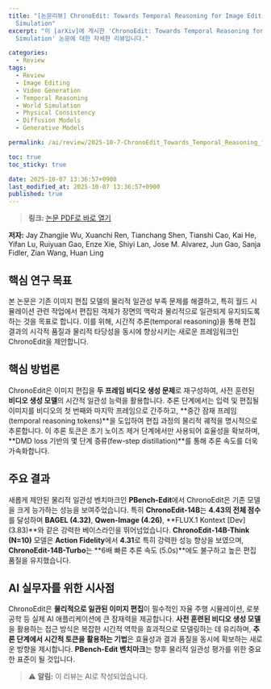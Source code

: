```yaml
---
title: "[논문리뷰] ChronoEdit: Towards Temporal Reasoning for Image Editing and World
  Simulation"
excerpt: "이 [arXiv]에 게시한 'ChronoEdit: Towards Temporal Reasoning for Image Editing and World
  Simulation' 논문에 대한 자세한 리뷰입니다."

categories:
  - Review
tags:
  - Review
  - Image Editing
  - Video Generation
  - Temporal Reasoning
  - World Simulation
  - Physical Consistency
  - Diffusion Models
  - Generative Models

permalink: /ai/review/2025-10-7-ChronoEdit_Towards_Temporal_Reasoning_for_Image_Editing_and_World_Simulation/

toc: true
toc_sticky: true

date: 2025-10-07 13:36:57+0900
last_modified_at: 2025-10-07 13:36:57+0900
published: true
---
```

> **링크:** [논문 PDF로 바로 열기](https://arxiv.org/abs/2510.04290)

**저자:** Jay Zhangjie Wu, Xuanchi Ren, Tianchang Shen, Tianshi Cao, Kai He, Yifan Lu, Ruiyuan Gao, Enze Xie, Shiyi Lan, Jose M. Alvarez, Jun Gao, Sanja Fidler, Zian Wang, Huan Ling



## 핵심 연구 목표
본 논문은 기존 이미지 편집 모델의 물리적 일관성 부족 문제를 해결하고, 특히 월드 시뮬레이션 관련 작업에서 편집된 객체가 장면의 맥락과 물리적으로 일관되게 유지되도록 하는 것을 목표로 합니다. 이를 위해, 시간적 추론(temporal reasoning)을 통해 편집 결과의 시각적 품질과 물리적 타당성을 동시에 향상시키는 새로운 프레임워크인 ChronoEdit을 제안합니다.

## 핵심 방법론
ChronoEdit은 이미지 편집을 **두 프레임 비디오 생성 문제**로 재구성하여, 사전 훈련된 **비디오 생성 모델**의 시간적 일관성 능력을 활용합니다. 추론 단계에서는 입력 및 편집될 이미지를 비디오의 첫 번째와 마지막 프레임으로 간주하고, **중간 잠재 프레임(temporal reasoning tokens)**을 도입하여 편집 과정의 물리적 궤적을 명시적으로 추론합니다. 이 추론 토큰은 초기 노이즈 제거 단계에서만 사용되어 효율성을 확보하며, **DMD loss 기반의 몇 단계 증류(few-step distillation)**를 통해 추론 속도를 더욱 가속화합니다.

## 주요 결과
새롭게 제안된 물리적 일관성 벤치마크인 **PBench-Edit**에서 ChronoEdit은 기존 모델을 크게 능가하는 성능을 보여주었습니다. 특히 **ChronoEdit-14B**는 **4.43의 전체 점수**를 달성하며 **BAGEL (4.32)**, **Qwen-Image (4.26)**, **FLUX.1 Kontext [Dev] (3.83)**와 같은 강력한 베이스라인을 뛰어넘었습니다. **ChronoEdit-14B-Think (N=10)** 모델은 **Action Fidelity**에서 **4.31**로 특히 강력한 성능 향상을 보였으며, **ChronoEdit-14B-Turbo**는 **6배 빠른 추론 속도 (5.0s)**에도 불구하고 높은 편집 품질을 유지했습니다.

## AI 실무자를 위한 시사점
ChronoEdit은 **물리적으로 일관된 이미지 편집**이 필수적인 자율 주행 시뮬레이션, 로봇 공학 등 실제 AI 애플리케이션에 큰 잠재력을 제공합니다. **사전 훈련된 비디오 생성 모델**을 활용하는 접근 방식은 복잡한 시간적 역학을 효과적으로 모델링하는 데 유리하며, **추론 단계에서 시간적 토큰을 활용하는 기법**은 효율성과 결과 품질을 동시에 확보하는 새로운 방향을 제시합니다. **PBench-Edit 벤치마크**는 향후 물리적 일관성 평가를 위한 중요한 표준이 될 것입니다.

> ⚠️ **알림:** 이 리뷰는 AI로 작성되었습니다.